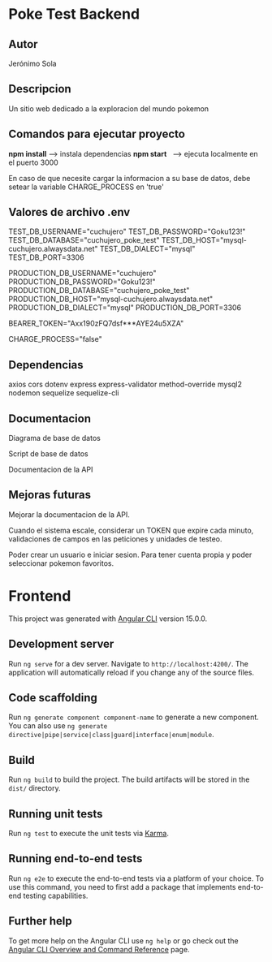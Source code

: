 # Poke Test Backend 

## Autor

Jerónimo Sola

## Descripcion

Un sitio web dedicado a la exploracion del mundo pokemon


## Comandos para ejecutar proyecto

**npm install** --> instala dependencias
**npm start** &nbsp; --> ejecuta localmente en el puerto 3000  

En caso de que necesite cargar la informacion a su base de datos, debe setear la variable CHARGE_PROCESS en 'true'

## Valores de archivo .env

TEST_DB_USERNAME="cuchujero"
TEST_DB_PASSWORD="Goku123!"
TEST_DB_DATABASE="cuchujero_poke_test"
TEST_DB_HOST="mysql-cuchujero.alwaysdata.net"
TEST_DB_DIALECT="mysql"
TEST_DB_PORT=3306

PRODUCTION_DB_USERNAME="cuchujero"
PRODUCTION_DB_PASSWORD="Goku123!"
PRODUCTION_DB_DATABASE="cuchujero_poke_test"
PRODUCTION_DB_HOST="mysql-cuchujero.alwaysdata.net"
PRODUCTION_DB_DIALECT="mysql"
PRODUCTION_DB_PORT=3306

BEARER_TOKEN="Axx190zFQ7dsf***AYE24u5XZA"

CHARGE_PROCESS="false"


## Dependencias

axios 
cors
dotenv
express
express-validator
method-override
mysql2
nodemon
sequelize
sequelize-cli


## Documentacion 

Diagrama de base de datos

Script de base de datos

Documentacion de la API


## Mejoras futuras

Mejorar la documentacion de la API.

Cuando el sistema escale, considerar un TOKEN que expire cada minuto, validaciones de campos en las peticiones y unidades de testeo.

Poder crear un usuario e iniciar sesion. Para tener cuenta propia y poder seleccionar pokemon favoritos.









# Frontend

This project was generated with [Angular CLI](https://github.com/angular/angular-cli) version 15.0.0.

## Development server

Run `ng serve` for a dev server. Navigate to `http://localhost:4200/`. The application will automatically reload if you change any of the source files.

## Code scaffolding

Run `ng generate component component-name` to generate a new component. You can also use `ng generate directive|pipe|service|class|guard|interface|enum|module`.

## Build

Run `ng build` to build the project. The build artifacts will be stored in the `dist/` directory.

## Running unit tests

Run `ng test` to execute the unit tests via [Karma](https://karma-runner.github.io).

## Running end-to-end tests

Run `ng e2e` to execute the end-to-end tests via a platform of your choice. To use this command, you need to first add a package that implements end-to-end testing capabilities.

## Further help

To get more help on the Angular CLI use `ng help` or go check out the [Angular CLI Overview and Command Reference](https://angular.io/cli) page.
